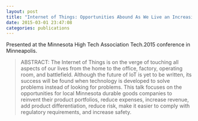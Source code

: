 ```yaml
---
layout: post
title: "Internet of Things: Opportunities Abound As We Live an Increasingly Connected Life"
date: 2015-03-01 23:47:08
categories: publications
---
```


Presented at the Minnesota High Tech Association Tech.2015 conference in Minneapolis.

> ABSTRACT: The Internet of Things is on the verge of touching all aspects of our lives from the home to the office, factory, operating room, and battlefield. Although the future of IoT is yet to be written, its success will be found when technology is developed to solve problems instead of looking for problems. This talk focuses on the opportunities for local Minnesota durable goods companies to reinvent their product portfolios, reduce expenses, increase revenue, add product differentiation, reduce risk, make it easier to comply with regulatory requirements, and increase safety. 

